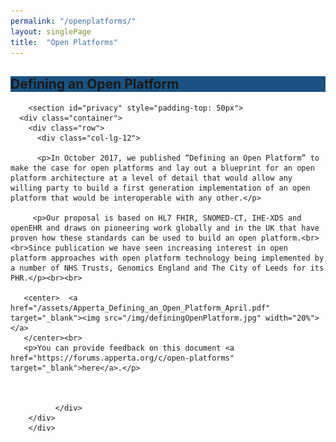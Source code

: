 ```yaml
---
permalink: "/openplatforms/"
layout: singlePage
title:  "Open Platforms"
---
```


<section class="text-white" id="news" style="background-color:#1a5281" stlye="padding-bottom: 50px">
      <div class="container text-center">
      <div class="col-lg-10 mx-auto">
              <h1 class="mb-4">Defining an Open Platform</h1>
            </div>
          </div>
        </section>

  <section>
  <div class="container">



        <section id="privacy" style="padding-top: 50px">
      <div class="container">
        <div class="row">
          <div class="col-lg-12">
          
          <p>In October 2017, we published “Defining an Open Platform” to make the case for open platforms and lay out a blueprint for an open platform architecture at a level of detail that would allow any willing party to build a first generation implementation of an open platform that would be interoperable with any other.</p>
          
         <p>Our proposal is based on HL7 FHIR, SNOMED-CT, IHE-XDS and openEHR and draws on pioneering work globally and in the UK that have proven how these standards can be used to build an open platform.<br><br>Since publication we have seen increasing interest in open platform approaches with open platform technology being implemented by a number of NHS Trusts, Genomics England and The City of Leeds for its PHR.</p><br><br>
         
       <center>  <a href="/assets/Apperta_Defining_an_Open_Platform_April.pdf" target="_blank"><img src="/img/definingOpenPlatform.jpg" width="20%"></a>
       </center><br>
       <p>You can provide feedback on this document <a href="https://forums.apperta.org/c/open-platforms" target="_blank">here</a>.</p>
          
          
          
              </div>
        </div>
        </div>
</section>
